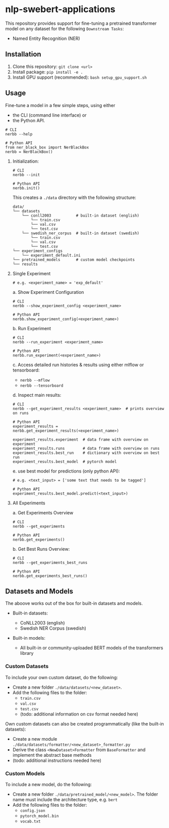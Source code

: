 # nlp-swebert-applications 

This repository provides support for fine-tuning a pretrained transformer model
on any dataset for the following `Downstream Tasks`:
- Named Entity Recognition (NER)

## Installation
1. Clone this repository: `git clone <url>`
2. Install package: `pip install -e .`
3. Install GPU support (recommended): `bash setup_gpu_support.sh`


## Usage

Fine-tune a model in a few simple steps, 
using either 
- the CLI (command line interface) or 
- the Python API.
```
# CLI
nerbb --help

# Python API
from ner_black_box import NerBlackBox
nerbb = NerBlackBox()
```

1.  Initialization:

    ```
    # CLI
    nerbb --init  
    
    # Python API
    nerbb.init()
    ```
    
    This creates a `./data` directory with the following structure:
    ```
    data/
    └── datasets
        └── conll2003           # built-in dataset (english)
            └── train.csv
            └── val.csv
            └── test.csv
        └── swedish_ner_corpus  # built-in dataset (swedish)
            └── train.csv
            └── val.csv
            └── test.csv
    └── experiment_configs
        └── experiment_default.ini
    └── pretrained_models       # custom model checkpoints
    └── results
    ```

2. Single Experiment

    ```
    # e.g. <experiment_name> = 'exp_default'
    ```

    a. Show Experiment Configuration
    
    ```
    # CLI
    nerbb --show_experiment_config <experiment_name>  
    
    # Python API
    nerbb.show_experiment_config(<experiment_name>)
    ```

    b. Run Experiment

    ```
    # CLI
    nerbb --run_experiment <experiment_name>  
    
    # Python API
    nerbb.run_experiment(<experiment_name>)
    ```
       
    c. Access detailed run histories & results using either mlflow or tensorboard:
    
    - `nerbb --mflow`
    - `nerbb --tensorboard` 
    
    d. Inspect main results:

    ```
    # CLI
    nerbb --get_experiment_results <experiment_name>  # prints overview on runs
    
    # Python API
    experiment_results = nerbb.get_experiment_results(<experiment_name>)
    
    experiment_results.experiment  # data frame with overview on experiment
    experiment_results.runs        # data frame with overview on runs
    experiment_results.best_run    # dictionary with overview on best run
    experiment_results.best_model  # pytorch model  
    ```
            
    e. use best model for predictions (only python API):

    ```
    # e.g. <text_input> = ['some text that needs to be tagged']
    ```
    ```
    # Python API
    experiment_results.best_model.predict(<text_input>)
    ```
   
3. All Experiments

    a. Get Experiments Overview

    ```
    # CLI
    nerbb --get_experiments  
    
    # Python API
    nerbb.get_experiments()
    ```
       
    b. Get Best Runs Overview:
    ```
    # CLI
    nerbb --get_experiments_best_runs
    
    # Python API
    nerbb.get_experiments_best_runs()
    ```
        
## Datasets and Models

The aboove works out of the box for built-in datasets and models.
    
- Built-in datasets:
    - CoNLL2003 (english)
    - Swedish NER Corpus (swedish)
   
- Built-in models:
    - All built-in or community-uploaded BERT models of the transformers library 
        
### Custom Datasets
 
To include your own custom dataset, do the following:
 - Create a new folder `./data/datasets/<new_dataset>`.
 - Add the following files to the folder:
    - `train.csv`
    - `val.csv`
    - `test.csv`
     - (todo: additional information on csv format needed here)
    
Own custom datasets can also be created programmatically (like the built-in datasets):
 - Create a new module `./data/datasets/formatter/<new_dataset>_formatter.py`
 - Derive the class `<NewDataset>Formatter` from `BaseFormatter` and implement the abstract base methods
 - (todo: additional instructions needed here)

### Custom Models
 
To include a new model, do the following:
 - Create a new folder `./data/pretrained_model/<new_model>`. The folder name must include the architecture type, e.g. `bert`
 - Add the following files to the folder:
    - `config.json`
    - `pytorch_model.bin`
    - `vocab.txt`
